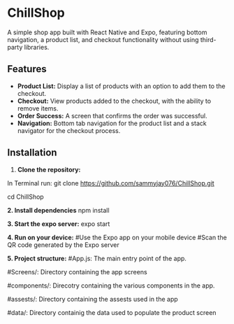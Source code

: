 # ChillShop

A simple shop app built with React Native and Expo, featuring bottom navigation, a product list, and checkout functionality without using third-party libraries.

## Features

- **Product List:** Display a list of products with an option to add them to the checkout.
- **Checkout:** View products added to the checkout, with the ability to remove items.
- **Order Success:** A screen that confirms the order was successful.
- **Navigation:** Bottom tab navigation for the product list and a stack navigator for the checkout process.

## Installation

1. **Clone the repository:**

In Terminal run: 
git clone https://github.com/sammyjay076/ChillShop.git

cd ChillShop

**2. Install dependencies**
npm install

**3. Start the expo server:**
expo start

**4. Run on your device:**
#Use the Expo app on your mobile device
#Scan the QR code generated by the Expo server

**5. Project structure:**
#App.js: The main entry point of the app.

#Screens/: Directory containing the app screens

#components/: Direcotry containing the various components in the app.

#assests/: Directory containing the assests used in the app

#data/: Directory containig the data used to populate the product screen
